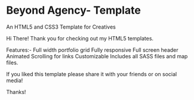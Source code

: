# Beyond Agency- Template
An HTML5 and CSS3 Template for Creatives

Hi There!
Thank you for checking out my HTML5 templates.

Features:-
  Full width portfolio grid
  Fully responsive
  Full screen header
  Animated Scrolling for links
  Customizable
  Includes all SASS files and map files.

If you liked this template please share it with your friends or on social media!

Thanks!
